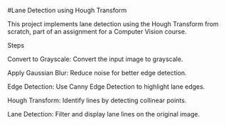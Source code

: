 #Lane Detection using Hough Transform

This project implements lane detection using the Hough Transform from scratch, part of an assignment for a Computer Vision course.

Steps

Convert to Grayscale: Convert the input image to grayscale.

Apply Gaussian Blur: Reduce noise for better edge detection.

Edge Detection: Use Canny Edge Detection to highlight lane edges.

Hough Transform: Identify lines by detecting collinear points.

Lane Detection: Filter and display lane lines on the original image.
